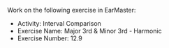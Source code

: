 Work on the following exercise in EarMaster:
- Activity: Interval Comparison
- Exercise Name: Major 3rd & Minor 3rd - Harmonic
- Exercise Number: 12.9
